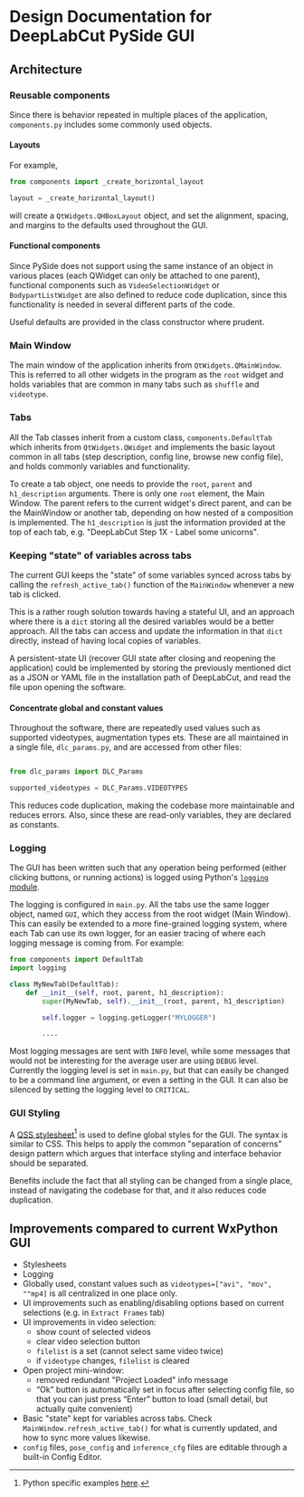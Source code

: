 # Design Documentation for DeepLabCut PySide GUI

## Architecture

### Reusable components

Since there is behavior repeated in multiple places of the application, `components.py` includes some commonly used objects. 

#### Layouts

For example, 

```python
from components import _create_horizontal_layout

layout = _create_horizontal_layout()
```

will create a `QtWidgets.QHBoxLayout` object, and set the alignment, spacing, and margins to the defaults used throughout the GUI. 

#### Functional components

Since PySide does not support using the same instance of an object in various places (each QWidget can only be attached to one parent), functional components such as `VideoSelectionWidget` or `BodypartListWidget` are also defined to reduce code duplication, since this functionality is needed in several different parts of the code. 

Useful defaults are provided in the class constructor where prudent. 

### Main Window

The main window of the application inherits from `QtWidgets.QMainWindow`. This is referred to all other widgets in the program as the `root` widget and holds variables that are common in many tabs such as `shuffle` and `videotype`.

### Tabs

All the Tab classes inherit from a custom class, `components.DefaultTab` which inherits from `QtWidgets.QWidget` and implements the basic layout common in all tabs (step description, config line, browse new config file), and holds commonly variables and functionality. 

To create a tab object, one needs to provide the `root`, `parent` and `h1_description` arguments. There is only one `root` element, the Main Window. The parent refers to the current widget's direct parent, and can be the MainWindow or another tab, depending on how nested of a composition is implemented. The `h1_description` is just the information provided at the top of each tab, e.g. "DeepLabCut Step 1X - Label some unicorns".

### Keeping "state" of variables across tabs

The current GUI keeps the "state" of some variables synced across tabs by calling the `refresh_active_tab()` function of the `MainWindow` whenever a new tab is clicked. 

This is a rather rough solution towards having a stateful UI, and an approach where there is a `dict` storing all the desired variables would be a better approach. All the tabs can access and update the information in that `dict` directly, instead of having local copies of variables. 

A persistent-state UI (recover GUI state after closing and reopening the application) could be implemented by storing the previously mentioned dict as a JSON or YAML file in the installation path of DeepLabCut, and read the file upon opening the software.

#### Concentrate global and constant values

Throughout the software, there are repeatedly used values such as supported videotypes, augmentation types ets. These are all maintained in a single file, `dlc_params.py`, and are accessed from other files:

```python

from dlc_params import DLC_Params

supported_videotypes = DLC_Params.VIDEOTYPES
```

This reduces code duplication, making the codebase more maintainable and reduces errors. Also, since these are read-only variables, they are declared as constants. 

### Logging

The GUI has been written such that any operation being performed (either clicking buttons, or running actions) is logged using Python's [`logging` module](https://docs.python.org/3/library/logging.html). 

The logging is configured in `main.py`. All the tabs use the same logger object, named `GUI`, which they access from the root widget (Main Window). This can easily be extended to a more fine-grained logging system, where each Tab can use its own logger, for an easier tracing of where each logging message is coming from. For example:

```python
from components import DefaultTab
import logging

class MyNewTab(DefaultTab):
    def __init__(self, root, parent, h1_description):
        super(MyNewTab, self).__init__(root, parent, h1_description)

        self.logger = logging.getLogger("MYLOGGER")

        ....
```

Most logging messages are sent with `INFO` level, while some messages that would not be interesting for the average user are using `DEBUG` level. Currently the logging level is set in `main.py`, but that can easily be changed to be a command line argument, or even a setting in the GUI. It can also be silenced by setting the logging level to `CRITICAL`.

### GUI Styling

A [QSS stylesheet](https://doc.qt.io/qt-5/stylesheet-reference.html)[^*] is used to define global styles for the GUI. The syntax is similar to CSS. This helps to apply the common "separation of concerns" design pattern which argues that interface styling and interface behavior should be separated. 

[^*]: Python specific examples [here](https://doc.qt.io/qtforpython/overviews/stylesheet-examples.html).

Benefits include the fact that all styling can be changed from a single place, instead of navigating the codebase for that, and it also reduces code duplication.  

## Improvements compared to current WxPython GUI

- Stylesheets
- Logging
- Globally used, constant values such as `videotypes=["avi", "mov", ""mp4]` is all centralized in one place only.
- UI improvements such as enabling/disabling options based on current selections (e.g. in `Extract Frames` tab)
- UI improvements in video selection: 
  - show count of selected videos
  - clear video selection button
  - `filelist` is a set (cannot select same video twice)
  - if `videotype` changes, `filelist` is cleared
- Open project mini-window:
  - removed redundant "Project Loaded" info message
  - “Ok” button is automatically set in focus after selecting config file, so that you can just press “Enter” button to load (small detail, but actually quite convenient)
- Basic "state" kept for variables across tabs. Check `MainWindow.refresh_active_tab()` for what is currently updated, and how to sync more values likewise.
- `config` files, `pose_config` and `inference_cfg` files are editable through a built-in Config Editor. 